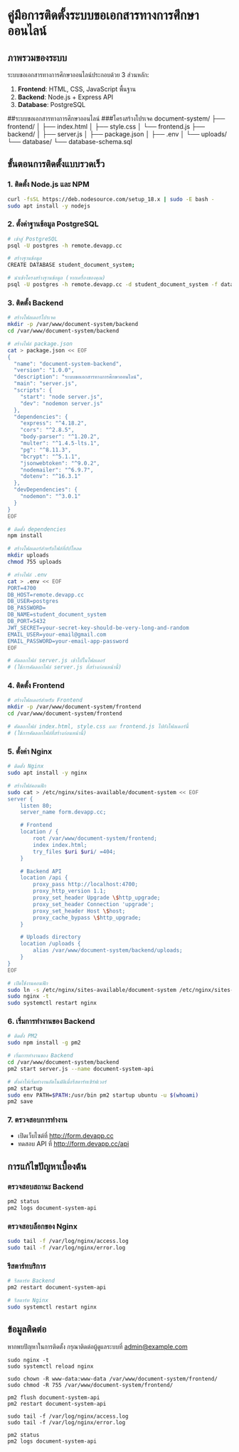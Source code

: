 # คู่มือการติดตั้งระบบขอเอกสารทางการศึกษาออนไลน์

## ภาพรวมของระบบ

ระบบขอเอกสารทางการศึกษาออนไลน์ประกอบด้วย 3 ส่วนหลัก:
1. **Frontend**: HTML, CSS, JavaScript พื้นฐาน
2. **Backend**: Node.js + Express API
3. **Database**: PostgreSQL

##ระบบขอเอกสารทางการศึกษาออนไลน์
###โครงสร้างโปรเจค
document-system/
├── frontend/
│   ├── index.html
│   ├── style.css
│   └── frontend.js
├── backend/
│   ├── server.js
│   ├── package.json
│   ├── .env
│   └── uploads/
└── database/
    └── database-schema.sql

## ขั้นตอนการติดตั้งแบบรวดเร็ว

### 1. ติดตั้ง Node.js และ NPM

```bash
curl -fsSL https://deb.nodesource.com/setup_18.x | sudo -E bash -
sudo apt install -y nodejs
```

### 2. ตั้งค่าฐานข้อมูล PostgreSQL

```bash
# เข้าสู่ PostgreSQL
psql -U postgres -h remote.devapp.cc

# สร้างฐานข้อมูล
CREATE DATABASE student_document_system;

# นำเข้าโครงสร้างฐานข้อมูล (จากเครื่องของคุณ)
psql -U postgres -h remote.devapp.cc -d student_document_system -f database-schema.sql
```

### 3. ติดตั้ง Backend

```bash
# สร้างโฟลเดอร์โปรเจค
mkdir -p /var/www/document-system/backend
cd /var/www/document-system/backend

# สร้างไฟล์ package.json
cat > package.json << EOF
{
  "name": "document-system-backend",
  "version": "1.0.0",
  "description": "ระบบขอเอกสารทางการศึกษาออนไลน์",
  "main": "server.js",
  "scripts": {
    "start": "node server.js",
    "dev": "nodemon server.js"
  },
  "dependencies": {
    "express": "^4.18.2",
    "cors": "^2.8.5",
    "body-parser": "^1.20.2",
    "multer": "^1.4.5-lts.1",
    "pg": "^8.11.3",
    "bcrypt": "^5.1.1",
    "jsonwebtoken": "^9.0.2",
    "nodemailer": "^6.9.7",
    "dotenv": "^16.3.1"
  },
  "devDependencies": {
    "nodemon": "^3.0.1"
  }
}
EOF

# ติดตั้ง dependencies
npm install

# สร้างโฟลเดอร์สำหรับไฟล์ที่อัปโหลด
mkdir uploads
chmod 755 uploads

# สร้างไฟล์ .env
cat > .env << EOF
PORT=4700
DB_HOST=remote.devapp.cc
DB_USER=postgres
DB_PASSWORD=
DB_NAME=student_document_system
DB_PORT=5432
JWT_SECRET=your-secret-key-should-be-very-long-and-random
EMAIL_USER=your-email@gmail.com
EMAIL_PASSWORD=your-email-app-password
EOF

# คัดลอกไฟล์ server.js เข้าไปในโฟลเดอร์
# (ใช้การคัดลอกไฟล์ server.js ที่สร้างก่อนหน้านี้)
```

### 4. ติดตั้ง Frontend

```bash
# สร้างโฟลเดอร์สำหรับ Frontend
mkdir -p /var/www/document-system/frontend
cd /var/www/document-system/frontend

# คัดลอกไฟล์ index.html, style.css และ frontend.js ไปยังโฟลเดอร์นี้
# (ใช้การคัดลอกไฟล์ที่สร้างก่อนหน้านี้)
```

### 5. ตั้งค่า Nginx

```bash
# ติดตั้ง Nginx
sudo apt install -y nginx

# สร้างไฟล์คอนฟิก
sudo cat > /etc/nginx/sites-available/document-system << EOF
server {
    listen 80;
    server_name form.devapp.cc;

    # Frontend
    location / {
        root /var/www/document-system/frontend;
        index index.html;
        try_files $uri $uri/ =404;
    }

    # Backend API
    location /api {
        proxy_pass http://localhost:4700;
        proxy_http_version 1.1;
        proxy_set_header Upgrade \$http_upgrade;
        proxy_set_header Connection 'upgrade';
        proxy_set_header Host \$host;
        proxy_cache_bypass \$http_upgrade;
    }

    # Uploads directory
    location /uploads {
        alias /var/www/document-system/backend/uploads;
    }
}
EOF

# เปิดใช้งานคอนฟิก
sudo ln -s /etc/nginx/sites-available/document-system /etc/nginx/sites-enabled/
sudo nginx -t
sudo systemctl restart nginx
```

### 6. เริ่มการทำงานของ Backend

```bash
# ติดตั้ง PM2
sudo npm install -g pm2

# เริ่มการทำงานของ Backend
cd /var/www/document-system/backend
pm2 start server.js --name document-system-api

# ตั้งค่าให้เริ่มทำงานอัตโนมัติเมื่อรีสตาร์ทเซิร์ฟเวอร์
pm2 startup
sudo env PATH=$PATH:/usr/bin pm2 startup ubuntu -u $(whoami)
pm2 save
```

### 7. ตรวจสอบการทำงาน

- เปิดเว็บไซต์ที่ http://form.devapp.cc
- ทดสอบ API ที่ http://form.devapp.cc/api

## การแก้ไขปัญหาเบื้องต้น

### ตรวจสอบสถานะ Backend
```bash
pm2 status
pm2 logs document-system-api
```

### ตรวจสอบล็อกของ Nginx
```bash
sudo tail -f /var/log/nginx/access.log
sudo tail -f /var/log/nginx/error.log
```

### รีสตาร์ทบริการ
```bash
# รีสตาร์ท Backend
pm2 restart document-system-api

# รีสตาร์ท Nginx
sudo systemctl restart nginx
```

## ข้อมูลติดต่อ
หากพบปัญหาในการติดตั้ง กรุณาติดต่อผู้ดูแลระบบที่ admin@example.com

```
sudo nginx -t
sudo systemctl reload nginx

sudo chown -R www-data:www-data /var/www/document-system/frontend/
sudo chmod -R 755 /var/www/document-system/frontend/

pm2 flush document-system-api
pm2 restart document-system-api

sudo tail -f /var/log/nginx/access.log
sudo tail -f /var/log/nginx/error.log

pm2 status
pm2 logs document-system-api
```

